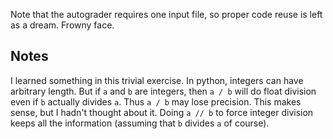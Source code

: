
Note that the autograder requires one input file, so proper code reuse is left
as a dream. Frowny face.


## Notes

I learned something in this trivial exercise. In python, integers can have
arbitrary length. But if `a` and `b` are integers, then `a / b` will do float
division even if `b` actually divides `a`. Thus `a / b` may lose precision.
This makes sense, but I hadn't thought about it. Doing `a // b` to force integer
division keeps all the information (assuming that `b` divides `a` of course).
